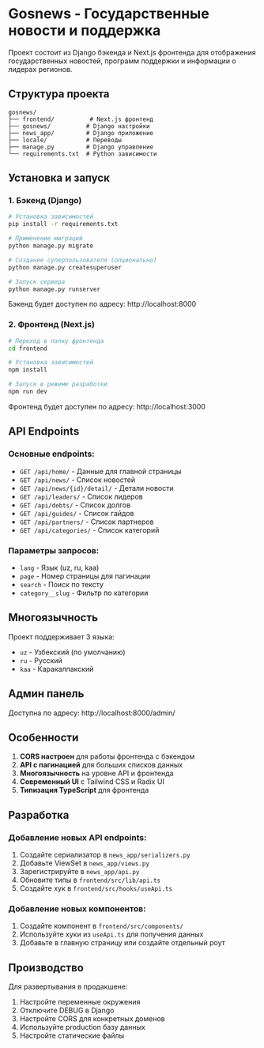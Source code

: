 # Gosnews - Государственные новости и поддержка

Проект состоит из Django бэкенда и Next.js фронтенда для отображения государственных новостей, программ поддержки и информации о лидерах регионов.

## Структура проекта

```
gosnews/
├── frontend/          # Next.js фронтенд
├── gosnews/          # Django настройки
├── news_app/         # Django приложение
├── locale/           # Переводы
├── manage.py         # Django управление
└── requirements.txt  # Python зависимости
```

## Установка и запуск

### 1. Бэкенд (Django)

```bash
# Установка зависимостей
pip install -r requirements.txt

# Применение миграций
python manage.py migrate

# Создание суперпользователя (опционально)
python manage.py createsuperuser

# Запуск сервера
python manage.py runserver
```

Бэкенд будет доступен по адресу: http://localhost:8000

### 2. Фронтенд (Next.js)

```bash
# Переход в папку фронтенда
cd frontend

# Установка зависимостей
npm install

# Запуск в режиме разработки
npm run dev
```

Фронтенд будет доступен по адресу: http://localhost:3000

## API Endpoints

### Основные endpoints:

- `GET /api/home/` - Данные для главной страницы
- `GET /api/news/` - Список новостей
- `GET /api/news/{id}/detail/` - Детали новости
- `GET /api/leaders/` - Список лидеров
- `GET /api/debts/` - Список долгов
- `GET /api/guides/` - Список гайдов
- `GET /api/partners/` - Список партнеров
- `GET /api/categories/` - Список категорий

### Параметры запросов:

- `lang` - Язык (uz, ru, kaa)
- `page` - Номер страницы для пагинации
- `search` - Поиск по тексту
- `category__slug` - Фильтр по категории

## Многоязычность

Проект поддерживает 3 языка:
- `uz` - Узбекский (по умолчанию)
- `ru` - Русский
- `kaa` - Каракалпакский

## Админ панель

Доступна по адресу: http://localhost:8000/admin/

## Особенности

1. **CORS настроен** для работы фронтенда с бэкендом
2. **API с пагинацией** для больших списков данных
3. **Многоязычность** на уровне API и фронтенда
4. **Современный UI** с Tailwind CSS и Radix UI
5. **Типизация TypeScript** для фронтенда

## Разработка

### Добавление новых API endpoints:

1. Создайте сериализатор в `news_app/serializers.py`
2. Добавьте ViewSet в `news_app/views.py`
3. Зарегистрируйте в `news_app/api.py`
4. Обновите типы в `frontend/src/lib/api.ts`
5. Создайте хук в `frontend/src/hooks/useApi.ts`

### Добавление новых компонентов:

1. Создайте компонент в `frontend/src/components/`
2. Используйте хуки из `useApi.ts` для получения данных
3. Добавьте в главную страницу или создайте отдельный роут

## Производство

Для развертывания в продакшене:

1. Настройте переменные окружения
2. Отключите DEBUG в Django
3. Настройте CORS для конкретных доменов
4. Используйте production базу данных
5. Настройте статические файлы




